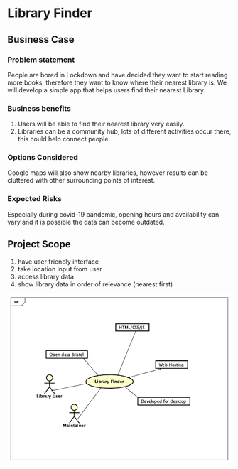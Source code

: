 # Library Finder

## Business Case

### Problem statement
People are bored in Lockdown and have decided they want to start reading more books, therefore they want to know where their nearest library is. We will develop a simple app that helps users find their nearest Library.

### Business benefits
1. Users will be able to find their nearest library very easily.
2. Libraries can be a community hub, lots of different activities occur there, this could help connect people.

### Options Considered
Google maps will also show nearby libraries, however results can be cluttered with other surrounding points of interest.

### Expected Risks
Especially during covid-19 pandemic, opening hours and availability can vary and it is possible the data can become outdated.

## Project Scope
1. have user friendly interface
2. take location input from user
3. access library data
4. show library data in order of relevance (nearest first)

![Insert your Context Diagram Here](images/Context-Main.png)

